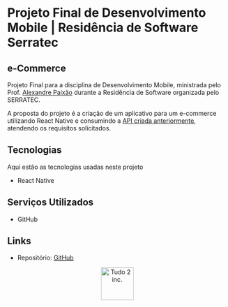 # Projeto Final de Desenvolvimento Mobile | Residência de Software Serratec

## e-Commerce

Projeto Final para a disciplina de Desenvolvimento Mobile, ministrada pelo Prof. [Alexandre Paixão](https://github.com/aopaixao) durante a Residência de Software organizada pelo SERRATEC.

A proposta do projeto é a criação de um aplicativo para um e-commerce utilizando React Native e consumindo a [API criada anteriormente](https://github.com/T2-IT/api-ecommerce), atendendo os requisitos solicitados.

## Tecnologias

Aqui estão as tecnologias usadas neste projeto

- React Native

## Serviços Utilizados
 
- GitHub

## Links

- Repositório: [GitHub](https://github.com/T2-IT/e-commerce_mobile)


<p align="center">
  <img src="https://github.com/T2-Inc/logo/blob/main/T2%20Inc%20Logo.svg"
       alt="Tudo 2 inc."
       height="75"
       width="75"
  />
</p>
